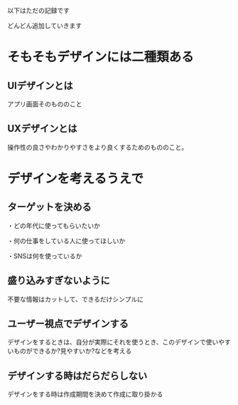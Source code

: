 以下はただの記録です

どんどん追加していきます


# そもそもデザインには二種類ある
## UIデザインとは
アプリ画面そのもののこと


## UXデザインとは
操作性の良さやわかりやすさをより良くするためのもののこと。


# デザインを考えるうえで
## ターゲットを決める
・どの年代に使ってもらいたいか

・何の仕事をしている人に使ってほしいか

・SNSは何を使っているか



## 盛り込みすぎないように
不要な情報はカットして、できるだけシンプルに


## ユーザー視点でデザインする
デザインをするときは、自分が実際にそれを使うとき、このデザインで使いやすいものができるか?見やすいか?などを考える


## デザインする時はだらだらしない
デザインをする時は作成期間を決めて作成に取り掛かる

